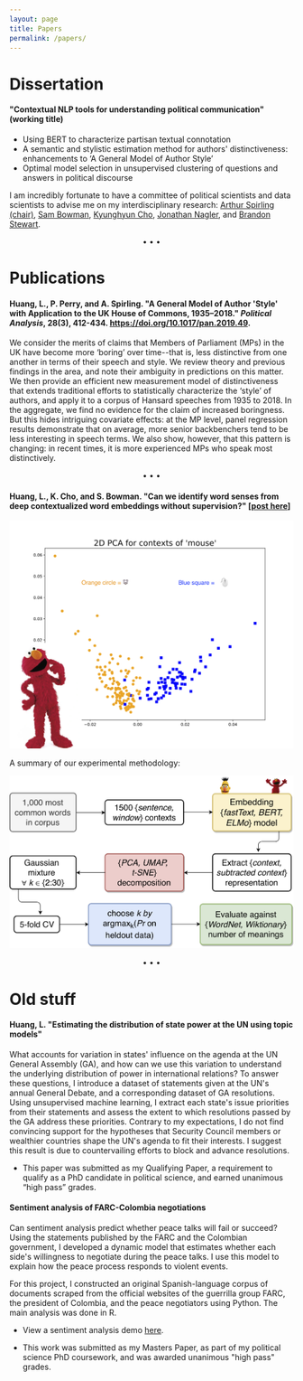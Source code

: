 ```yaml
---
layout: page
title: Papers
permalink: /papers/
---
```



# Dissertation

#### "Contextual NLP tools for understanding political communication" (working title)

* Using BERT to characterize partisan textual connotation
* A semantic and stylistic estimation method for authors' distinctiveness: enhancements to ‘A General Model of Author Style’
* Optimal model selection in unsupervised clustering of questions and answers in political discourse

I am incredibly fortunate to have a committee of political scientists and data scientists to advise me on my interdisciplinary research: <a href="https://www.nyu.edu/projects/spirling/">Arthur Spirling (chair)</a>, <a href="https://www.nyu.edu/projects/bowman/">Sam Bowman</a>, <a href="http://www.kyunghyuncho.me/">Kyunghyun Cho</a>, <a href="http://as.nyu.edu/content/nyu-as/as/faculty/jonathan-nagler.html">Jonathan Nagler</a>, and <a href="https://scholar.princeton.edu/bstewart/home">Brandon Stewart</a>.

<p style="text-align: center;">&bull; &bull; &bull;</p>

# Publications

#### Huang, L., P. Perry, and A. Spirling. "A General Model of Author 'Style' with Application to the UK House of Commons, 1935–2018." _Political Analysis_, 28(3), 412-434. <a href="https://doi.org/10.1017/pan.2019.49">https://doi.org/10.1017/pan.2019.49</a>.

We consider the merits of claims that Members of Parliament (MPs) in the UK have become more ‘boring’ over time--that is, less distinctive from one another in terms of their speech and style. We review theory and previous findings in the area, and note their ambiguity in predictions on this matter. We then provide an efficient new measurement model of distinctiveness that extends traditional efforts to statistically characterize the ‘style’ of authors, and apply it to a corpus of Hansard speeches from 1935 to 2018. In the aggregate, we find no evidence for the claim of increased boringness. But this hides intriguing covariate effects: at the MP level, panel regression results demonstrate that on average, more senior backbenchers tend to be less interesting in speech terms. We also show, however, that this pattern is changing: in recent times, it is more experienced MPs who speak most distinctively.

<p style="text-align: center;">&bull; &bull; &bull;</p>

#### Huang, L., K. Cho, and S. Bowman. "Can we identify word senses from deep contextualized word embeddings without supervision?" [<a href="https://medium.com/@leslie_huang/automatic-extraction-of-word-senses-from-deep-contextualized-word-embeddings-2f09f16e820">post here</a>]

![](elmo.png)

A summary of our experimental methodology:

![](diag.png)

<p style="text-align: center;">&bull; &bull; &bull;</p>

# Old stuff

#### Huang, L. "Estimating the distribution of state power at the UN using topic models"

What accounts for variation in states' influence on the agenda at the UN General Assembly (GA), and how can we use this variation to understand the underlying distribution of power in international relations? To answer these questions, I introduce a dataset of statements given at the UN's annual General Debate, and a corresponding dataset of GA resolutions. Using unsupervised machine learning, I extract each state's issue priorities from their statements and assess the extent to which resolutions passed by the GA address these priorities. Contrary to my expectations, I do not find convincing support for the hypotheses that Security Council members or wealthier countries shape the UN's agenda to fit their interests. I suggest this result is due to countervailing efforts to block and advance resolutions.

* This paper was submitted as my Qualifying Paper, a requirement to qualify as a PhD candidate in political science, and earned unanimous “high pass” grades.

#### Sentiment analysis of FARC-Colombia negotiations

Can sentiment analysis predict whether peace talks will fail or succeed? Using the statements published by the FARC and the Colombian government, I developed a dynamic model that estimates whether each side's willingness to negotiate during the peace talks. I use this model to explain how the peace process responds to violent events.

For this project, I constructed an original Spanish-language corpus of documents scraped from the official websites of the guerrilla group FARC, the president of Colombia, and the peace negotiators using Python. The main analysis was done in R.

* View a sentiment analysis demo <a href="https://leslie-huang.github.io/sentiment_demo/sentiment.html">here</a>.

* This work was submitted as my Masters Paper, as part of my political science PhD coursework, and was awarded unanimous "high pass" grades.

